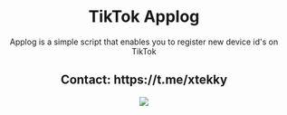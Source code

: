 <h1 align="center">
  TikTok Applog
</h1>

<p align="center">
  Applog is a simple script that enables you to register new device id's on TikTok
</p>
<h2 align="center">
  Contact: https://t.me/xtekky
</h2>

<p align="center"> 
<img src="https://s8.gifyu.com/images/applog.gif"></img>
</p>
